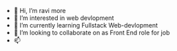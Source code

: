 - 👋 Hi, I’m ravi more
- 👀 I’m interested in web devlopment 
- 🌱 I’m currently learning Fullstack Web-devlopment 
- 💞️ I’m looking to collaborate on as Front End role for job
- 📫 

<!---
ravimore0124/ravimore0124 is a ✨ special ✨ repository because its `README.md` (this file) appears on your GitHub profile.
You can click the Preview link to take a look at your changes.
--->
